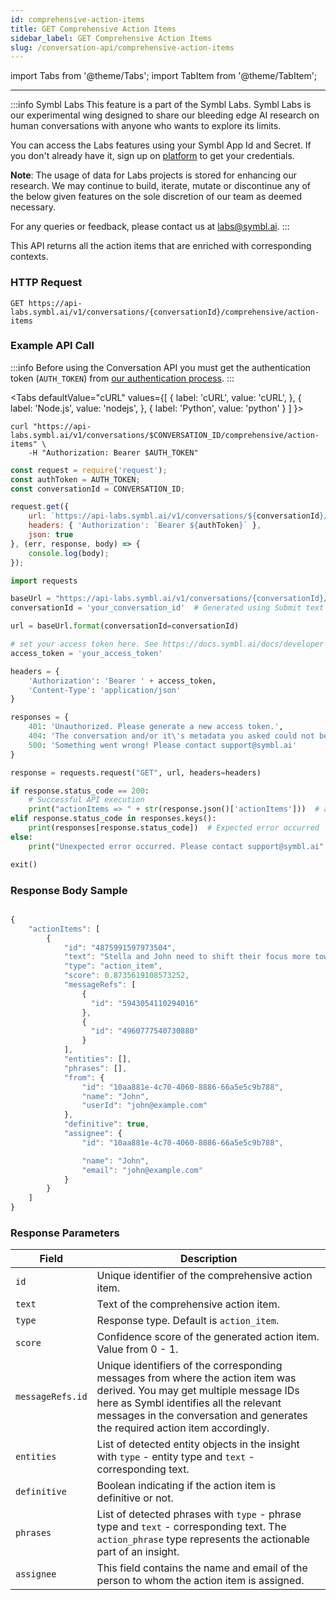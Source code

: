 ```yaml
---
id: comprehensive-action-items
title: GET Comprehensive Action Items 
sidebar_label: GET Comprehensive Action Items 
slug: /conversation-api/comprehensive-action-items
---
```

import Tabs from '@theme/Tabs';
import TabItem from '@theme/TabItem';

---

:::info Symbl Labs
This feature is a part of the Symbl Labs. Symbl Labs is our experimental wing designed to share our bleeding edge AI research on human conversations with anyone who wants to explore its limits. 


You can access the Labs features using your Symbl App Id and Secret.  If you don't already have it, sign up on [platform](https://platform.symbl.ai/#/login) to get your credentials.

**Note**: The usage of data for Labs projects is stored for enhancing our research.  We may continue to build, iterate, mutate or discontinue any of the below given features on the sole discretion of our team as deemed necessary. 

For any queries or feedback, please contact us at labs@symbl.ai.
:::

This API returns all the action items that are enriched with corresponding contexts.


### HTTP Request

`GET https://api-labs.symbl.ai/v1/conversations/{conversationId}/comprehensive/action-items`


### Example API Call

:::info
Before using the Conversation API you must get the authentication token (`AUTH_TOKEN`) from [our authentication process](/docs/developer-tools/authentication).
:::


<Tabs
  defaultValue="cURL"
  values={[
    { label: 'cURL', value: 'cURL', },
    { label: 'Node.js', value: 'nodejs', },
    { label: 'Python', value: 'python' }
  ]
}>
<TabItem value="cURL">

```shell
curl "https://api-labs.symbl.ai/v1/conversations/$CONVERSATION_ID/comprehensive/action-items" \
    -H "Authorization: Bearer $AUTH_TOKEN"
```

</TabItem>

<TabItem value="nodejs">

```js
const request = require('request');
const authToken = AUTH_TOKEN;
const conversationId = CONVERSATION_ID;

request.get({
    url: `https://api-labs.symbl.ai/v1/conversations/${conversationId}/comprehensive/action-items`,
    headers: { 'Authorization': `Bearer ${authToken}` },
    json: true
}, (err, response, body) => {
    console.log(body);
});
```

</TabItem>
<TabItem value="python">

```py
import requests

baseUrl = "https://api-labs.symbl.ai/v1/conversations/{conversationId}/comprehensive/action-items"
conversationId = 'your_conversation_id'  # Generated using Submit text end point

url = baseUrl.format(conversationId=conversationId)

# set your access token here. See https://docs.symbl.ai/docs/developer-tools/authentication
access_token = 'your_access_token'

headers = {
    'Authorization': 'Bearer ' + access_token,
    'Content-Type': 'application/json'
}

responses = {
    401: 'Unauthorized. Please generate a new access token.',
    404: 'The conversation and/or it\'s metadata you asked could not be found, please check the input provided',
    500: 'Something went wrong! Please contact support@symbl.ai'
}

response = requests.request("GET", url, headers=headers)

if response.status_code == 200:
    # Successful API execution
    print("actionItems => " + str(response.json()['actionItems']))  # actionsItems object containing actionItem id, text, type, score, messageIds, phrases, definitive, entities, assignee
elif response.status_code in responses.keys():
    print(responses[response.status_code])  # Expected error occurred
else:
    print("Unexpected error occurred. Please contact support@symbl.ai" + ", Debug Message => " + str(response.text))

exit()
```

</TabItem>
</Tabs>

### Response Body Sample
```js

{
    "actionItems": [
        {
            "id": "4875991597973504",
            "text": "Stella and John need to shift their focus more towards dev. John will go ahead and set up a discussion with product.",
            "type": "action_item",
            "score": 0.8735619108573252,
            "messageRefs": [
                {
                  "id": "5943054110294016"
                },
                {
                  "id": "4960777540730880"
                }
            ],
            "entities": [],
            "phrases": [],
            "from": {
                "id": "10aa881e-4c70-4060-8886-66a5e5c9b788",
                "name": "John",
                "userId": "john@example.com"
            },
            "definitive": true,
            "assignee": {
                "id": "10aa881e-4c70-4060-8886-66a5e5c9b788",

                "name": "John",
                "email": "john@example.com"
            }
        }
    ]
}
```

### Response Parameters

Field  | Description
---------- | ------- |
```id``` | Unique identifier of the comprehensive action item.
```text``` | Text of the comprehensive action item. 
```type``` | Response type. Default is `action_item`.
```score``` | Confidence score of the generated action item. Value from 0 - 1.
```messageRefs.id``` | Unique identifiers of the corresponding messages from where the action item was derived. You may get multiple message IDs here as Symbl identifies all the relevant messages in the conversation and generates the required action item accordingly.   
```entities``` | List of detected entity objects in the insight with `type` - entity type and `text` - corresponding text.
```definitive``` | Boolean indicating if the action item is definitive or not.
```phrases``` | List of detected phrases with `type` - phrase type and `text` - corresponding text. The `action_phrase` type represents the actionable part of an insight.
```assignee``` | This field contains the name and email of the person to whom the action item is assigned.
